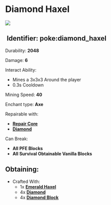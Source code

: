 # Diamond Haxel

![](https://github.com/ItsMePok/PFE/assets/136857747/f68c6358-2870-4c8f-9143-746545071a10)

## <img src="https://minecraft.wiki/images/Name_Tag_JE2_BE2.png?cbdc1" alt="" data-size="line"> Identifier: **poke:diamond\_haxel**

Durability: **2048**

Damage: **6**

Interact Ability:

* Mines a 3x3x3 Around the player
* 0.3s Cooldown

Mining Speed: **40**

Enchant type: **Axe**

Repairable with:

* [**Repair Core**](https://pfewiki.gitbook.io/home/items/cores/repair-core)
* [**Diamond**](https://minecraft.wiki/w/Diamond)

Can Break:

* **All PFE Blocks**
* **All Survival Obtainable Vanilla Blocks**

## Obtaining:

* Crafted With:
  * 1x [**Emerald Haxel**](https://github.com/ItsMePok/PFE/wiki/Emerald-Haxel)
  * 4x [**Diamond**](https://minecraft.wiki/w/Diamond)
  * 4x [**Diamond Block**](https://minecraft.wiki/w/Block_of_Diamond)
